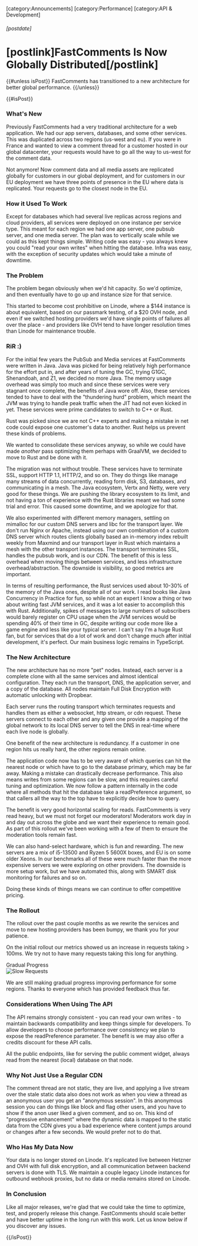 [category:Announcements]
[category:Performance]
[category:API & Development]
###### [postdate]
# [postlink]FastComments Is Now Globally Distributed[/postlink]

{{#unless isPost}}
FastComments has transitioned to a new architecture for better global performance.
{{/unless}}

{{#isPost}}

### What's New

Previously FastComments had a very traditional architecture for a web application. We had our app servers, databases, and some other services. This was
duplicated across two regions (us-west and eu). If you were in France and wanted to view a comment thread for a customer hosted in our
global datacenter, your requests would have to go all the way to us-west for the comment data.

Not anymore! Now comment data and all media assets are replicated globally for customers in our global deployment, and for customers
in our EU deployment we have three points of presence in the EU where data is replicated. Your requests go to the closest node in the
EU.

### How it Used To Work

Except for databases which had several live replicas across regions and cloud providers, all services were deployed on one instance per service type.
This meant for each region we had one app server, one pubsub server, and one media server. The plan was to vertically scale while we could
as this kept things simple. Writing code was easy - you always knew you could "read your own writes" when hitting the database. Infra was easy,
with the exception of security updates which would take a minute of downtime.

### The Problem

The problem began obviously when we'd hit capacity. So we'd optimize, and then eventually have to go up and instance size for that service.

This started to become cost prohibitive on Linode, where a $144 instance is about equivalent, based on our passmark testing, of a $20 OVH node, and even if
we switched hosting providers we'd have single points of failures all over the place - and providers like OVH tend to have longer resolution times than Linode
for maintenance trouble.

### RiR :)

For the initial few years the PubSub and Media services at FastComments were written in Java. Java was picked for being relatively high performance for the effort
put in, and after years of tuning the GC, trying G1GC, Shenandoah, and Z1, we decided no more Java. The memory usage overhead was simply too much and since these
services were very stagnant once complete, the benefits of Java wore off. Also, these services tended to have to deal with the "thundering hurd" problem, which meant
the JVM was trying to handle peak traffic when the JIT had not even kicked in yet. These services were prime candidates to switch to C++ or Rust.

Rust was picked since we are not C++ experts and making a mistake in net code could expose one customer's data to another. Rust helps us prevent these kinds of problems.

We wanted to consolidate these services anyway, so while we could have made *another* pass optimizing them perhaps with GraalVM, we decided to move to Rust and be done with it.

The migration was not without trouble. These services have to terminate SSL, support HTTP 1.1, HTTP/2, and so on. They do things like manage many streams of data concurrently,
reading form disk, S3, databases, and communicating in a mesh. The Java ecosystem, Vertx and Netty, were very good for these things. We are pushing the library ecosystem to its limit, and not having a ton of experience with the Rust libraries meant we had
some trial and error. This caused some downtime, and we apologize for that.

We also experimented with different memory managers, settling on mimalloc for our custom DNS servers and libc for the transport layer. We don't run Nginx or Apache, instead
using our own combination of a custom DNS server which routes clients globally based an in-memory index rebuilt weekly from Maxmind and our transport layer in Rust which maintains a mesh
with the other transport instances. The transport terminates SSL, handles the pubsub work, and is our CDN. The benefit of this is less overhead when moving things between
services, and less infrastructure overhead/abstraction. The downside is visibility, so good metrics are important.

In terms of resulting performance, the Rust services used about 10-30% of the memory of the Java ones, despite all of our work. I read books like Java Concurrency in Practice for fun, so
while not an expert I know a thing or two about writing fast JVM services, and it was a lot easier to accomplish this with Rust. Additionally, spikes of messages to large numbers
of subscribers would barely register on CPU usage when the JVM services would be spending 40% of their time in GC, despite writing our code more like a game engine and less
like your typical server. I can't say I'm a huge Rust fan, but for services that do a lot of work and don't change much after initial development, it's perfect. Our main business logic
remains in TypeScript.

### The New Architecture

The new architecture has no more "pet" nodes. Instead, each server is a complete clone with all the same services and almost identical configuration. They each run
the transport, DNS, the application server, and a copy of the database. All nodes maintain Full Disk Encryption with automatic unlocking with Dropbear.

Each server runs the routing transport which terminates requests and handles them as either a websocket, http stream, or cdn request. These servers connect to each
other and any given one provide a mapping of the global network to its local DNS server to tell the DNS in real-time where each live node is globally.

One benefit of the new architecture is redundancy. If a customer in one region hits us really hard, the other regions remain online.

The application code now has to be very aware of which queries can hit the nearest node or which have to go to the database primary, which may be far away. Making a mistake
can drastically decrease performance. This also means writes from some regions can be slow, and this requires careful tuning and optimization. We now follow a pattern internally
in the code where all methods that hit the database take a readPreference argument, so that callers all the way to the top have to explicitly decide how to query.

The benefit is very good horizontal scaling for reads. FastComments is very read heavy, but we must not forget our moderators! Moderators work day in and day out across the globe
and we want their experience to remain good. As part of this rollout we've been working with a few of them to ensure the moderation tools remain fast.

We can also hand-select hardware, which is fun and rewarding. The new servers are a mix of i5-13500 and Ryzen 5 5600X boxes, and EU is on some older Xeons. In our benchmarks all of these
were much faster than the more expensive servers we were exploring on other providers. The downside is more setup work, but we have automated this, along with SMART disk monitoring for failures and so on.

Doing these kinds of things means we can continue to offer competitive pricing.

### The Rollout

The rollout over the past couple months as we rewrite the services and move to new hosting providers has been bumpy, we thank you for your patience.

On the initial rollout our metrics showed us an increase in requests taking > 100ms. We try not to have many requests taking this long for anything.

<div class="text-center">
    <div class="sm">Gradual Progress</div>
    <img src="images/slow-reqs.png" alt="Slow Requests" title="Slow Requests" />
</div>

We are still making gradual progress improving performance for some regions. Thanks to everyone which has provided feedback thus far.

### Considerations When Using The API

The API remains strongly consistent - you can read your own writes - to maintain backwards compatibility and keep things simple for developers. To allow
developers to choose performance over consistency we plan to expose the readPreference parameter. The benefit is we may also offer a credits discount for
these API calls.

All the public endpoints, like for serving the public comment widget, always read from the nearest (local) database on that node.

### Why Not Just Use a Regular CDN

The comment thread are not static, they are live, and applying a live stream over the stale static data also does not work as when you view a thread as
an anonymous user you get an "anonymous session". In this anonymous session you can do things like block and flag other users, and you have to show
if the anon user liked a given comment, and so on. This kind of "progressive enhancement" where the dynamic data is mapped to the static data from the CDN
gives you a bad experience where content jumps around or changes after a few seconds. We would prefer not to do that.

### Who Has My Data Now

Your data is no longer stored on Linode. It's replicated live between Hetzner and OVH with full disk encryption, and all communication between backend servers
is done with TLS. We maintain a couple legacy Linode instances for outbound webhook proxies, but no data or media remains stored on Linode.

### In Conclusion

Like all major releases, we're glad that we could take the time to optimize, test, and properly release this change. FastComments should scale better and have
better uptime in the long run with this work. Let us know below if you discover any issues.

{{/isPost}}
